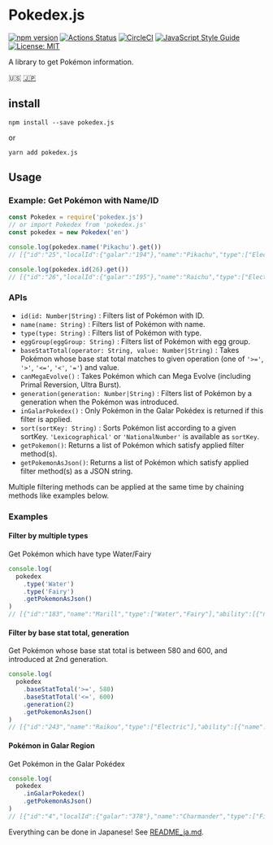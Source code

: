 # Pokedex.js

[![npm version](https://badge.fury.io/js/pokedex.js.svg)](https://badge.fury.io/js/pokedex.js)
[![Actions Status](https://github.com/ytakahashi/pokedex.js/workflows/Node%20CI/badge.svg)](https://github.com/ytakahashi/pokedex.js/actions)
[![CircleCI](https://circleci.com/gh/ytakahashi/pokedex.js.svg?style=shield&circle-token=7cf6f0c8b57b6a06542156647c3e2b9af3cae77e)](https://circleci.com/gh/ytakahashi/pokedex.js)
[![JavaScript Style Guide](https://img.shields.io/badge/code_style-standard-brightgreen.svg)](https://standardjs.com)
[![License: MIT](https://img.shields.io/badge/License-MIT-yellow.svg)](https://opensource.org/licenses/MIT)

A library to get Pokémon information.

:us: [:jp:](./README_ja.md)

## install

```shell
npm install --save pokedex.js
```

or

```shell
yarn add pokedex.js
```

## Usage

### Example: Get Pokémon with Name/ID

```node.js
const Pokedex = require('pokedex.js')
// or import Pokedex from 'pokedex.js'
const pokedex = new Pokedex('en')

console.log(pokedex.name('Pikachu').get())
// [{"id":"25","localId":{"galar":"194"},"name":"Pikachu","type":["Electric"],"ability":[{"name":"Static","hidden":false},{"name":"Lightning Rod","hidden":true}],"eggGroup":["Field","Fairy"],"baseStats":{"H":"35","A":"55","B":"40","C":"50","D":"50","S":"90"},"generation":1}]

console.log(pokedex.id(26).get())
// [{"id":"26","localId":{"galar":"195"},"name":"Raichu","type":["Electric"],"ability":[{"name":"Static","hidden":false},{"name":"Lightning Rod","hidden":true}],"eggGroup":["Field","Fairy"],"baseStats":{"H":"60","A":"90","B":"55","C":"90","D":"80","S":"110"},"generation":1},{"id":"26","formName":"Alola Form","name":"Raichu","type":["Electric","Psychic"],"ability":[{"name":"Surge Surfer","hidden":false}],"eggGroup":["Field","Fairy"],"baseStats":{"H":"60","A":"85","B":"50","C":"95","D":"85","S":"110"},"generation":7}]

```

### APIs

- `id(id: Number|String)` : Filters list of Pokémon with ID.
- `name(name: String)` : Filters list of Pokémon with name.
- `type(type: String)` : Filters list of Pokémon with type.
- `eggGroup(eggGroup: String)` : Filters list of Pokémon with egg group.
- `baseStatTotal(operator: String, value: Number|String)` : Takes Pokémon whose base stat total matches to given operation (one of `'>='`, `'>'`, `'<='`, `'<'`, `'='`) and value.
- `canMegaEvolve()` : Takes Pokémon which can Mega Evolve (including Primal Reversion, Ultra Burst).
- `generation(generation: Number|String)` : Filters list of Pokémon by a generation when the Pokémon was introduced.
- `inGalarPokedex()` : Only Pokémon in the Galar Pokédex is returned if this filter is applied.
- `sort(sortKey: String)` : Sorts Pokémon list according to a given sortKey. `'Lexicographical'` or `'NationalNumber'` is available as `sortKey`.
- `getPokemon()`: Returns a list of Pokémon which satisfy applied filter method(s).
- `getPokemonAsJson()`: Returns a list of Pokémon which satisfy applied filter method(s) as a JSON string.

Multiple filtering methods can be applied at the same time by chaining methods like examples below.  

### Examples

#### Filter by multiple types

Get Pokémon which have type Water/Fairy

```node.js
console.log(
  pokedex
    .type('Water')
    .type('Fairy')
    .getPokemonAsJson()
)
// [{"id":"183","name":"Marill","type":["Water","Fairy"],"ability":[{"name":"Thick Fat","hidden":false},{"name":"Huge Power","hidden":false},{"name":"Sap Sipper","hidden":true}],"eggGroup":["Water1","Fairy"],"baseStats":{"H":"70","A":"20","B":"50","C":"20","D":"50","S":"40"},"generation":2},{"id":"184","name":"Azumarill","type":["Water","Fairy"],"ability":[{"name":"Thick Fat","hidden":false},{"name":"Huge Power","hidden":false},{"name":"Sap Sipper","hidden":true}],"eggGroup":["Water1","Fairy"],"baseStats":{"H":"100","A":"50","B":"80","C":"60","D":"80","S":"50"},"generation":2},{"id":"730","name":"Primarina","type":["Water","Fairy"],"ability":[{"name":"Torrent","hidden":false},{"name":"Liquid Voice","hidden":true}],"eggGroup":["Water1","Field"],"baseStats":{"H":"80","A":"74","B":"74","C":"126","D":"116","S":"60"},"generation":7},{"id":"788","name":"Tapu Fini","type":["Water","Fairy"],"ability":[{"name":"Misty Surge","hidden":false},{"name":"Telepathy","hidden":true}],"eggGroup":["Undiscovered"],"baseStats":{"H":"70","A":"75","B":"115","C":"95","D":"130","S":"85"},"generation":7}]
```

#### Filter by base stat total, generation

Get Pokémon whose base stat total is between 580 and 600, and introduced at 2nd generation.

```node.js
console.log(
  pokedex
    .baseStatTotal('>=', 580)
    .baseStatTotal('<=', 600)
    .generation(2)
    .getPokemonAsJson()
)
// [{"id":"243","name":"Raikou","type":["Electric"],"ability":[{"name":"Pressure","hidden":false},{"name":"Inner Focus","hidden":true}],"eggGroup":["Undiscovered"],"baseStats":{"H":"90","A":"85","B":"75","C":"115","D":"100","S":"115"},"generation":2},{"id":"244","name":"Entei","type":["Fire"],"ability":[{"name":"Pressure","hidden":false},{"name":"Inner Focus","hidden":true}],"eggGroup":["Undiscovered"],"baseStats":{"H":"115","A":"115","B":"85","C":"90","D":"75","S":"100"},"generation":2},{"id":"245","name":"Suicune","type":["Water"],"ability":[{"name":"Pressure","hidden":false},{"name":"Inner Focus","hidden":true}],"eggGroup":["Undiscovered"],"baseStats":{"H":"100","A":"75","B":"115","C":"90","D":"115","S":"85"},"generation":2},{"id":"248","localId":{"galar":"385"},"name":"Tyranitar","type":["Rock","Dark"],"ability":[{"name":"Sand Stream","hidden":false},{"name":"Unnerve","hidden":true}],"eggGroup":["Monster"],"baseStats":{"H":"100","A":"134","B":"110","C":"95","D":"100","S":"61"},"megaEvolution":[{"name":"Mega Tyranitar","type":["Rock","Dark"],"ability":[{"name":"Sand Stream","hidden":false}],"baseStats":{"H":"100","A":"164","B":"150","C":"95","D":"120","S":"71"}}],"generation":2},{"id":"251","name":"Celebi","type":["Psychic","Grass"],"ability":[{"name":"Natural Cure","hidden":false}],"eggGroup":["Undiscovered"],"baseStats":{"H":"100","A":"100","B":"100","C":"100","D":"100","S":"100"},"generation":2}]
```

#### Pokémon in Galar Region

Get Pokémon in the Galar Pokédex

```node.js
console.log(
  pokedex
    .inGalarPokedex()
    .getPokemonAsJson()
)
// [{"id":"4","localId":{"galar":"378"},"name":"Charmander","type":["Fire"],"ability":[{"name":"Blaze","hidden":false},{"name":"Solar Power","hidden":true}],"eggGroup":["Monster","Dragon"],"baseStats":{"H":"39","A":"52","B":"43","C":"60","D":"50","S":"65"},"generation":1},{"id":"5","localId":{"galar":"379"},"name":"Charmeleon","type":["Fire"],"ability":[{"name":"Blaze","hidden":false},{"name":"Solar Power","hidden":true}],"eggGroup":["Monster","Dragon"],"baseStats":{"H":"58","A":"64","B":"58","C":"80","D":"65","S":"80"},"generation":1},{"id":"6","localId":{"galar":"380"},"name":"Charizard","type":["Fire","Flying"],"ability":[{"name":"Blaze","hidden":false},{"name":"Solar Power","hidden":true}],"eggGroup":["Monster","Dragon"],"baseStats":{"H":"78","A":"84","B":"78","C":"109","D":"85","S":"100"},"generation":1}, ... snip
```

Everything can be done in Japanese! See [README_ja.md](./README_ja.md).
